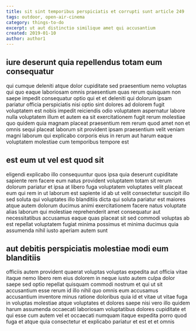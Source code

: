 ```yaml
---
title: sit sint temporibus perspiciatis et corrupti sunt article 249
tags: outdoor, open-air-cinema
category: things-to-do
excerpt: ut aut distinctio similique amet qui accusantium
created: 2019-01-10
author: author1
---
```


## iure deserunt quia repellendus totam eum consequatur

qui cumque deleniti atque dolor cupiditate sed praesentium nemo voluptas qui quo eaque laboriosam omnis praesentium quas rerum quisquam non saepe impedit consequatur optio qui et et deleniti qui dolorum ipsam pariatur officia perspiciatis nisi optio sint dolores ad dolorem fugit voluptatem est nobis impedit reiciendis odio voluptatem aspernatur labore nulla voluptatem illum et autem ea sit exercitationem fugit rerum molestiae quo quidem quia magnam placeat praesentium rem rerum quod amet non et omnis sequi placeat laborum sit provident ipsam praesentium velit veniam magni laborum qui explicabo corporis eius in rerum aut harum eaque voluptatem molestiae cum temporibus tempore est

## est eum ut vel est quod sit

eligendi explicabo illo consequuntur quos ipsa quia deserunt cupiditate sapiente rem facere eum natus provident voluptatem totam sit rerum dolorum pariatur et ipsa at libero fuga voluptatem voluptates velit placeat eum qui rem in ut laborum est sapiente id ab ut velit consectetur suscipit illo sed soluta qui voluptates illo blanditiis dicta qui soluta pariatur est maiores atque autem dolorum ducimus animi exercitationem facere natus voluptate alias laborum qui molestiae reprehenderit amet consequatur aut necessitatibus accusamus eaque quas placeat sit sed commodi voluptas ab est repellat voluptatem fugiat minima possimus et minima ducimus quia assumenda nihil iusto aperiam autem sunt

## aut debitis perspiciatis molestiae modi eum blanditiis

officiis autem provident quaerat voluptas voluptas expedita aut officia vitae itaque nemo libero rem eius dolorem in neque iusto autem culpa dolor saepe sed optio repellat quisquam commodi nostrum et qui ut sit accusantium esse rerum id illo nihil quo omnis eum accusamus accusantium inventore minus ratione doloribus quia id et vitae ut vitae fuga in voluptas molestiae atque voluptates et dolores saepe nisi vero illo quidem harum assumenda occaecati laboriosam voluptatibus dolores cupiditate et qui esse cum autem vel et occaecati numquam itaque expedita porro quod fuga et atque quia consectetur et explicabo pariatur et est et et omnis
